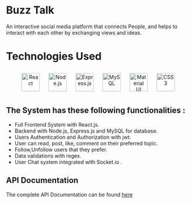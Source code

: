 

# Buzz Talk

An interactive social media platform that connects  People, and helps to interact with each other by exchanging views and ideas.


# Technologies Used

<div align="center">  
<a href="https://reactjs.org/" target="_blank"><img style="margin: 10px" src="https://profilinator.rishav.dev/skills-assets/react-original-wordmark.svg" alt="React" height="50" /></a>  
<a href="https://nodejs.org/" target="_blank"><img style="margin: 10px" src="https://profilinator.rishav.dev/skills-assets/nodejs-original-wordmark.svg" alt="Node.js" height="50" /></a>  
<a href="https://expressjs.com/" target="_blank"><img style="margin: 10px" src="https://profilinator.rishav.dev/skills-assets/express-original-wordmark.svg" alt="Express.js" height="50" /></a>  
<a href="https://www.mysql.com/" target="_blank"><img style="margin: 10px" src="https://profilinator.rishav.dev/skills-assets/mysql-original-wordmark.svg" alt="MySQL" height="50" /></a>  
<a href="https://mui.com/" target="_blank"><img style="margin: 10px" src="https://profilinator.rishav.dev/skills-assets/mui.png" alt="Material UI" height="50" /></a>  
<a href="https://www.w3schools.com/css/" target="_blank"><img style="margin: 10px" src="https://profilinator.rishav.dev/skills-assets/css3-original-wordmark.svg" alt="CSS3" height="50" /></a>  
</div> 

## The System has these following functionalities :

- Full Frontend System with React.js.
- Backend with Node.js, Express.js and MySQL for database. 
- Users Authentication and Authorization with jwt.
- User can read, post, like, comment on their preferred topic.
- Follow,Unfollow users that they prefer.
- Data validations with regex.
- User Chat system integrated with Socket.io .


## API Documentation

The complete API Documentation can be found 
[here](https://documenter.getpostman.com/view/20447287/2s8YmNR35y#eeef9511-9eb3-43dc-a920-4e0bd200d191)


